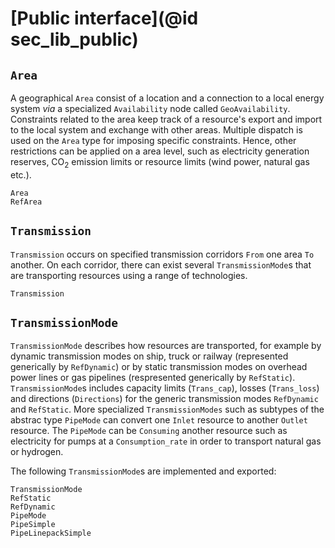# [Public interface](@id sec_lib_public)


## `Area`
A geographical `Area` consist of a location and a connection to a local energy system *via* a specialized `Availability` node called `GeoAvailability`.
Constraints related to the area keep track of a resource's export and import to the local system and exchange with other areas.
Multiple dispatch is used on the `Area` type for imposing specific constraints.
Hence, other restrictions can be applied on a area level, such as electricity generation reserves, CO<sub>2</sub> emission limits or resource limits (wind power, natural gas etc.).

```@docs
Area
RefArea
```

## `Transmission`
`Transmission` occurs on specified transmission corridors `From` one area `To` another. On each corridor, there can exist several `TransmissionMode`s that are transporting resources using a range of technologies.

```@docs
Transmission
```

## `TransmissionMode` 
`TransmissionMode` describes how resources are transported, for example by dynamic transmission modes on ship, truck or railway (represented generically by `RefDynamic`) or by static transmission modes on overhead power lines or gas pipelines (respresented generically by `RefStatic`).
`TransmissionMode`s includes capacity limits (`Trans_cap`), losses (`Trans_loss`) and directions (`Directions`) for the generic transmission modes `RefDynamic` and `RefStatic`.
More specialized `TransmissionModes` such as subtypes of the abstrac type `PipeMode` can convert one `Inlet` resource to another `Outlet` resource.
 The `PipeMode` can be `Consuming` another resource such as electricity for pumps at a `Consumption_rate` in order to transport natural gas or hydrogen.

The following `TransmissionMode`s are implemented and exported:

```@docs
TransmissionMode
RefStatic
RefDynamic
PipeMode
PipeSimple
PipeLinepackSimple
```

